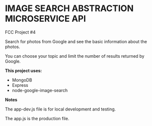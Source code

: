 IMAGE SEARCH ABSTRACTION MICROSERVICE API
=========================================

FCC Project #4

Search for photos from Google and see the basic information about the photos.

You can choose your topic and limit the number of results returned by Google.

**This project uses:**
- MongoDB
- Express
- node-google-image-search

**Notes**

The app-dev.js file is for local development and testing.

The app.js is the production file.
